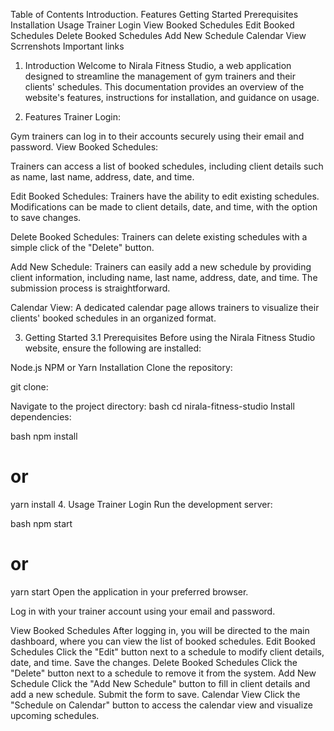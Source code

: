Table of Contents
Introduction.
Features
Getting Started
Prerequisites
Installation
Usage
Trainer Login
View Booked Schedules
Edit Booked Schedules
Delete Booked Schedules
Add New Schedule
Calendar View
Scrrenshots
Important links


1. Introduction
Welcome to Nirala Fitness Studio, a web application designed to streamline the management of gym trainers and their clients' schedules. This documentation provides an overview of the website's features, instructions for installation, and guidance on usage.

2. Features
Trainer Login:

Gym trainers can log in to their accounts securely using their email and password.
View Booked Schedules:

Trainers can access a list of booked schedules, including client details such as name, last name, address, date, and time.

Edit Booked Schedules:
Trainers have the ability to edit existing schedules. Modifications can be made to client details, date, and time, with the option to save changes.

Delete Booked Schedules:
Trainers can delete existing schedules with a simple click of the "Delete" button.

Add New Schedule:
Trainers can easily add a new schedule by providing client information, including name, last name, address, date, and time. The submission process is straightforward.



Calendar View:
A dedicated calendar page allows trainers to visualize their clients' booked schedules in an organized format.

3. Getting Started
3.1 Prerequisites
Before using the Nirala Fitness Studio website, ensure the following are installed:

Node.js
NPM or Yarn
Installation
Clone the repository:

git clone:  

Navigate to the project directory:
bash
cd nirala-fitness-studio
Install dependencies:

bash
npm install
# or
yarn install
4. Usage
Trainer Login
Run the development server:

bash
npm start
# or
yarn start
Open the application in your preferred browser.

Log in with your trainer account using your email and password.

View Booked Schedules
After logging in, you will be directed to the main dashboard, where you can view the list of booked schedules.
Edit Booked Schedules
Click the "Edit" button next to a schedule to modify client details, date, and time. Save the changes.
Delete Booked Schedules
Click the "Delete" button next to a schedule to remove it from the system.
Add New Schedule
Click the "Add New Schedule" button to fill in client details and add a new schedule. Submit the form to save.
Calendar View
Click the "Schedule on Calendar" button to access the calendar view and visualize upcoming schedules.